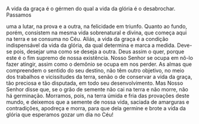 
A vida da graça é o gérmen do qual a vida da glória é o desabrochar. Passamos

uma a lutar, na prova e a outra, na felicidade em triunfo. Quanto ao fundo, porém, consistem na mesma vida sobrenatural e divina, que começa aqui na terra e se consuma no Céu. Aliás, a vida da graça é a condição indispensável da vida da glória, da qual determina e marca a medida. Deve-se pois, desejar uma como se deseja a outra. Deus assim o quer, porque este é o fim supremo de nossa existência. Nosso Senhor se ocupa em nô-lo fazer atingir, assim como o demônio se ocupa em nos perder. As almas que compreendem o sentido do seu destino, não têm outro objetivo, no meio dos trabalhos e vicissitudes da terra, senão o de conservar a vida da graça, tão preciosa e tão disputada, em todo seu desenvolvimento. Mas Nosso Senhor disse que, se o grão de semente não cai na terra e não morre, não há germinação. Morramos, pois, na terra úmida e fria das provações deste mundo, e deixemos que a semente de nossa vida, saciada de amarguras e contradições, apodreça e morra, para que dela germine e brote a vida da glória que esperamos gozar um dia no Céu!

